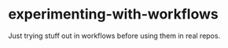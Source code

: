 # experimenting-with-workflows

Just trying stuff out in workflows before using them in real repos.  


